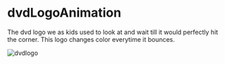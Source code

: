 # dvdLogoAnimation

The dvd logo we as kids used to look at and wait till it would perfectly hit the corner. This logo changes color everytime it 
bounces.

![dvdlogo](https://user-images.githubusercontent.com/96155936/180058814-e8b2b0d2-bcad-4f01-8f18-7a514f3c369b.PNG)
